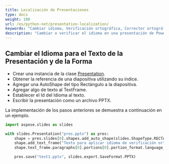 ```yaml
---
title: Localización de Presentaciones
type: docs
weight: 100
url: /es/python-net/presentation-localization/
keywords: "Cambiar idioma, Verificación ortográfica, Corrector ortográfico, Presentación de PowerPoint, Python, Aspose.Slides para Python a través de .NET"
description: "Cambiar o verificar el idioma en una presentación de PowerPoint. Verificar ortografía del texto en Python"
---
```

## **Cambiar el Idioma para el Texto de la Presentación y de la Forma**
- Crear una instancia de la clase [Presentation](https://reference.aspose.com/slides/python-net/aspose.slides/presentation/).
- Obtener la referencia de una diapositiva utilizando su índice.
- Agregar una AutoShape del tipo Rectángulo a la diapositiva.
- Agregar algo de texto al TextFrame.
- Establecer el Id del Idioma al texto.
- Escribir la presentación como un archivo PPTX.

La implementación de los pasos anteriores se demuestra a continuación en un ejemplo.

```py
import aspose.slides as slides

with slides.Presentation("pres.pptx") as pres:
    shape = pres.slides[0].shapes.add_auto_shape(slides.ShapeType.RECTANGLE, 50, 50, 200, 50)
    shape.add_text_frame("Texto para aplicar idioma de verificación ortográfica")
    shape.text_frame.paragraphs[0].portions[0].portion_format.language_id = "en-EN"

    pres.save("test1.pptx", slides.export.SaveFormat.PPTX)
```